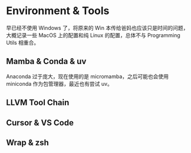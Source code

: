 # Environment & Tools

早已经不使用 Windows 了，将原来的 Win 本传给爸妈也应该只是时间的问题，大概记录一些 MacOS 上的配置和纯 Linux 的配置，总体不与 Programming Utils 相重合。

## Mamba & Conda & uv

Anaconda 过于庞大，现在使用的是 micromamba，之后可能也会使用 miniconda 作为包管理器，最近也有尝试 uv。

## LLVM Tool Chain

## Cursor & VS Code

## Wrap & zsh



